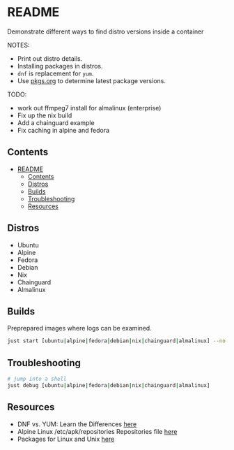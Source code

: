 # README

Demonstrate different ways to find distro versions inside a container

NOTES:

- Print out distro details.  
- Installing packages in distros.  
- `dnf` is replacement for `yum`.  
- Use [pkgs.org](https://pkgs.org) to determine latest package versions.  

TODO:

- work out ffmpeg7 install for almalinux (enterprise)
- Fix up the nix build
- Add a chainguard example
- Fix caching in alpine and fedora

## Contents

- [README](#readme)
  - [Contents](#contents)
  - [Distros](#distros)
  - [Builds](#builds)
  - [Troubleshooting](#troubleshooting)
  - [Resources](#resources)

## Distros

- Ubuntu
- Alpine
- Fedora
- Debian
- Nix
- Chainguard
- Almalinux

## Builds

Preprepared images where logs can be examined.  

```sh
just start [ubuntu|alpine|fedora|debian|nix|chainguard|almalinux] --no-cache
```

## Troubleshooting

```sh
# jump into a shell
just debug [ubuntu|alpine|fedora|debian|nix|chainguard|almalinux]
```

## Resources

- DNF vs. YUM: Learn the Differences [here](https://phoenixnap.com/kb/dnf-vs-yum)
- Alpine Linux /etc/apk/repositories Repositories file [here](https://www.cyberciti.biz/faq/alpine-linux-etc-apk-repositories-repositories-file/)
- Packages for Linux and Unix [here](https://pkgs.org)
